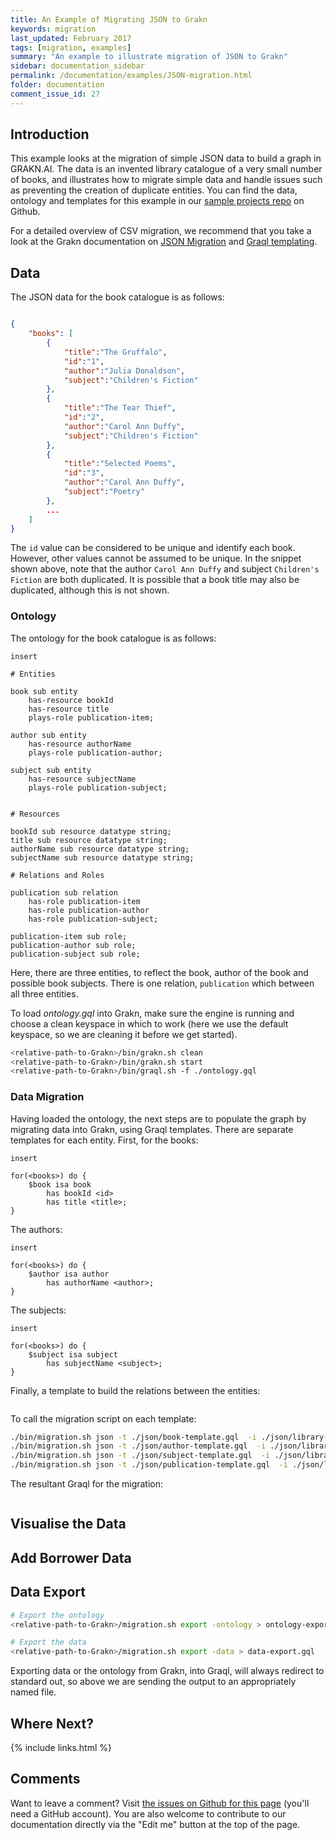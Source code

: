 ```yaml
---
title: An Example of Migrating JSON to Grakn
keywords: migration
last_updated: February 2017
tags: [migration, examples]
summary: "An example to illustrate migration of JSON to Grakn"
sidebar: documentation_sidebar
permalink: /documentation/examples/JSON-migration.html
folder: documentation
comment_issue_id: 27
---
```



## Introduction

This example looks at the migration of simple JSON data to build a graph in GRAKN.AI. The data is an invented library catalogue of a very small number of books, and illustrates how to migrate simple data and handle issues such as preventing the creation of duplicate entities. You can find the data, ontology and templates for this example in our [sample projects repo](https://github.com/graknlabs/sample-projects/tree/master/example-json-migration-library) on Github.

For a detailed overview of CSV migration, we recommend that you take a look at the Grakn documentation on [JSON Migration](https://grakn.ai/pages/documentation/migration/JSON-migration.html) and [Graql templating](https://grakn.ai/pages/documentation/graql/graql-templating.html).  

## Data

The JSON data for the book catalogue is as follows:

```json

{
    "books": [
        {
            "title":"The Gruffalo",
            "id":"1",
            "author":"Julia Donaldson",
            "subject":"Children's Fiction"
        },
        {
            "title":"The Tear Thief",
            "id":"2",
            "author":"Carol Ann Duffy",
            "subject":"Children's Fiction"
        },
        {
            "title":"Selected Poems",
            "id":"3",
            "author":"Carol Ann Duffy",
            "subject":"Poetry"
        },
        ...
    ]
}
```

The `id` value can be considered to be unique and identify each book. However, other values cannot be assumed to be unique. In the snippet shown above, note that the author `Carol Ann Duffy` and subject `Children's Fiction` are both duplicated. It is possible that a book title may also be duplicated, although this is not shown.

### Ontology

The ontology for the book catalogue is as follows:

```graql
insert

# Entities

book sub entity
	has-resource bookId
	has-resource title
	plays-role publication-item;

author sub entity
	has-resource authorName
	plays-role publication-author;

subject sub entity
	has-resource subjectName
	plays-role publication-subject; 


# Resources

bookId sub resource datatype string;
title sub resource datatype string;
authorName sub resource datatype string;
subjectName sub resource datatype string;

# Relations and Roles

publication sub relation
	has-role publication-item
	has-role publication-author
	has-role publication-subject;

publication-item sub role;
publication-author sub role;
publication-subject sub role;

``` 

Here, there are three entities, to reflect the book, author of the book and possible book subjects. There is one relation, `publication` which between all three entities.

To load *ontology.gql* into Grakn, make sure the engine is running and choose a clean keyspace in which to work (here we use the default keyspace, so we are cleaning it before we get started). 

```bash
<relative-path-to-Grakn>/bin/grakn.sh clean
<relative-path-to-Grakn>/bin/grakn.sh start
<relative-path-to-Grakn>/bin/graql.sh -f ./ontology.gql
```
		

### Data Migration

Having loaded the ontology, the next steps are to populate the graph by migrating data into Grakn, using Graql templates. There are separate templates for each entity. First, for the books:

```graql-template
insert

for(<books>) do {
    $book isa book
        has bookId <id>
        has title <title>;
}
```

The authors:

```graql-template
insert

for(<books>) do {
    $author isa author
        has authorName <author>;
}
```

The subjects:

```graql-template
insert

for(<books>) do {
    $subject isa subject
        has subjectName <subject>;
}
```

Finally, a template to build the relations between the entities:


```graql-template

```

To call the migration script on each template:

```bash
./bin/migration.sh json -t ./json/book-template.gql  -i ./json/library-data.json -k grakn
./bin/migration.sh json -t ./json/author-template.gql  -i ./json/library-data.json -k grakn
./bin/migration.sh json -t ./json/subject-template.gql  -i ./json/library-data.json -k grakn
./bin/migration.sh json -t ./json/publication-template.gql  -i ./json/library-data.json -k grakn
```

The resultant Graql for the migration:

```graql

```


## Visualise the Data

## Add Borrower Data

## Data Export


```bash
# Export the ontology
<relative-path-to-Grakn>/migration.sh export -ontology > ontology-export.gql

# Export the data
<relative-path-to-Grakn>/migration.sh export -data > data-export.gql
```

Exporting data or the ontology from Grakn, into Graql, will always redirect to standard out, so above we are sending the output to an appropriately named file.

## Where Next?


{% include links.html %}

## Comments
Want to leave a comment? Visit <a href="https://github.com/graknlabs/docs/issues/27" target="_blank">the issues on Github for this page</a> (you'll need a GitHub account). You are also welcome to contribute to our documentation directly via the "Edit me" button at the top of the page.
